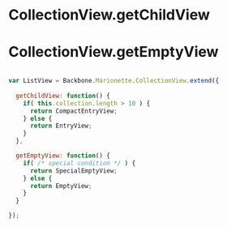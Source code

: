 # CollectionView.getChildView
# CollectionView.getEmptyView

```javascript

var ListView = Backbone.Marionette.CollectionView.extend({
  
  getChildView: function() {
    if( this.collection.length > 10 ) {
      return CompactEntryView;
    } else {
      return EntryView;
    }
  },

  getEmptyView: function() {
    if( /* special condition */ ) {
      return SpecialEmptyView;
    } else {
      return EmptyView;
    }
  }

});
